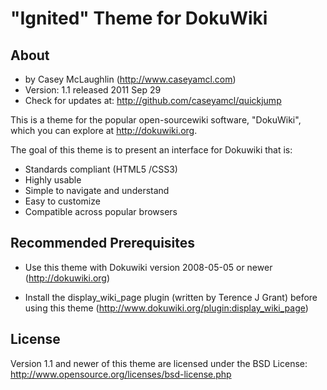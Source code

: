 "Ignited" Theme for DokuWiki
============================

About
-----

* by Casey McLaughlin  (http://www.caseyamcl.com)
* Version: 1.1 released 2011 Sep 29
* Check for updates at: http://github.com/caseyamcl/quickjump

This is a theme for the popular open-sourcewiki software, "DokuWiki", which you can explore at http://dokuwiki.org.

The goal of this theme is to present an interface for Dokuwiki that is:
 
* Standards compliant (HTML5 /CSS3) 
* Highly usable
* Simple to navigate and understand
* Easy to customize
* Compatible across popular browsers


Recommended Prerequisites
-------------------------

* Use this theme with Dokuwiki version 2008-05-05 or newer (http://dokuwiki.org)
  
* Install the display_wiki_page plugin (written by Terence J Grant) before using this theme (http://www.dokuwiki.org/plugin:display_wiki_page)
 
  
License
-----------------------------------------------------
 
Version 1.1 and newer of this theme are licensed under the BSD License:
http://www.opensource.org/licenses/bsd-license.php
